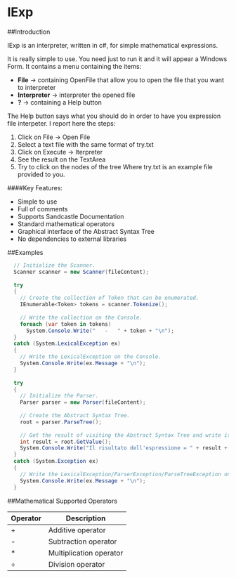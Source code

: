 IExp
====

##Introduction

IExp is an interpreter, written in c#, for simple mathematical expressions.

It is really simple to use. You need just to run it and it will appear a Windows Form.
It contains a menu containing the items:
 - <b>File</b> → containing OpenFile that allow you to open the file that you want to interpreter
 - <b>Interpreter</b> → interpreter the opened file
 - <b>?</b> → containing a Help button

The Help button says what you should do in order to have you expression file interpeter.
I report here the steps:
1. Click on File → Open File
2. Select a text file with the same format of try.txt
3. Click on Execute -> Iterpreter
4. See the result on the TextArea
5. Try to click on the nodes of the tree
Where try.txt is an example file provided to you.

####Key Features:

- Simple to use
- Full of comments
- Supports Sandcastle Documentation
- Standard mathematical operators
- Graphical interface of the Abstract Syntax Tree
- No dependencies to external libraries

##Examples
```c#
  // Initialize the Scanner.
  Scanner scanner = new Scanner(fileContent);
  
  try
  {
    // Create the collection of Token that can be enumerated.
    IEnumerable<Token> tokens = scanner.Tokenize();
    
    // Write the collection on the Console.
    foreach (var token in tokens)
      System.Console.Write("   -   " + token + "\n");
  }
  catch (System.LexicalException ex)
  {
    // Write the LexicalException on the Console.
    System.Console.Write(ex.Message + "\n");
  }
  
  try
  {
    // Initialize the Parser.
    Parser parser = new Parser(fileContent);
    
    // Create the Abstract Syntax Tree.
    root = parser.ParseTree();
    
    // Get the result of visiting the Abstract Syntax Tree and write it on the Console.
    int result = root.GetValue();
    System.Console.Write("Il risultato dell'espressione = " + result + "\n");
  }
  catch (System.Exception ex)
  {
    // Write the LexicalException/ParserException/ParseTreeException on the Console.
    System.Console.Write(ex.Message + "\n");
  }
```

##Mathematical Supported Operators

| Operator	| Description |
|----------|-------------------------|
| + |	Additive operator |
| - |	Subtraction operator |
| * |	Multiplication operator |
| ÷ |	Division operator |
